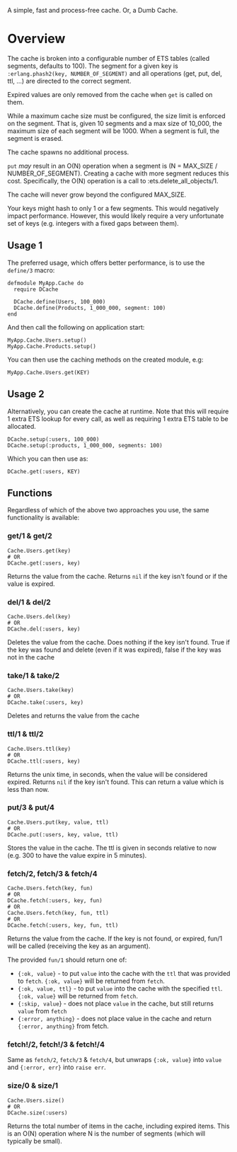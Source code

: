A simple, fast and process-free cache. Or, a Dumb Cache.

# Overview
The cache is broken into a configurable number of ETS tables (called segments, defaults to 100). The segment for a given key is `:erlang.phash2(key, NUMBER_OF_SEGMENT)` and all operations (get, put, del, ttl, ...) are directed to the correct segment.

Expired values are only removed from the cache when `get` is called on them.

While a maximum cache size must be configured, the size limit is enforced on the segment. That is, given 10 segments and a max size of 10_000, the maximum size of each segment will be 1000. When a segment is full, the segment is erased.

The cache spawns no additional process. 

`put` *may* result in an O(N) operation when a segment is (N = MAX_SIZE / NUMBER_OF_SEGMENT). Creating a cache with more segment reduces this cost. Specifically, the O(N) operation is a call to :ets.delete_all_objects/1.

The cache will never grow beyond the configured MAX_SIZE.

Your keys might hash to only 1 or a few segments. This would negatively impact performance. However, this would likely require a very unfortunate set of keys (e.g. integers with a fixed gaps between them).

## Usage 1
The preferred usage, which offers better performance, is to use the `define/3` macro:

```
defmodule MyApp.Cache do
  require DCache

  DCache.define(Users, 100_000)
  DCache.define(Products, 1_000_000, segment: 100)
end
```

And then call the following on application start:

```
MyApp.Cache.Users.setup()
MyApp.Cache.Products.setup()
```

You can then use the caching methods on the created module, e.g:

```
MyApp.Cache.Users.get(KEY)
```

## Usage 2
Alternatively, you can create the cache at runtime. Note that this will require 1 extra ETS lookup for every call, as well as requiring 1 extra ETS table to be allocated.

```
DCache.setup(:users, 100_000)
DCache.setup(:products, 1_000_000, segments: 100)
```

Which you can then use as:

```
DCache.get(:users, KEY)
```

## Functions
Regardless of which of the above two approaches you use, the same functionality is available:

### get/1 & get/2
```
Cache.Users.get(key)
# OR
DCache.get(:users, key)
```

Returns the value from the cache. Returns `nil` if the key isn't found or if the value is expired.

### del/1 & del/2
```
Cache.Users.del(key)
# OR
DCache.del(:users, key)
```

Deletes the value from the cache. Does nothing if the key isn't found. True
if the key was found and delete (even if it was expired), false if the key
was not in the cache

### take/1 & take/2
```
Cache.Users.take(key)
# OR
DCache.take(:users, key)
```

Deletes and returns the value from the cache

### ttl/1 & ttl/2
```
Cache.Users.ttl(key)
# OR
DCache.ttl(:users, key)
```

Returns the unix time, in seconds, when the value will be considered expired. Returns `nil` if the key isn't found. This can return a value which is less than now.

### put/3 & put/4
```
Cache.Users.put(key, value, ttl)
# OR
DCache.put(:users, key, value, ttl)
```

Stores the value in the cache. The ttl is given in seconds relative to now (e.g. 300 to have the value expire in 5 minutes).


### fetch/2, fetch/3 & fetch/4
```
Cache.Users.fetch(key, fun)
# OR
DCache.fetch(:users, key, fun)
# OR
Cache.Users.fetch(key, fun, ttl)
# OR
DCache.fetch(:users, key, fun, ttl)
```

Returns the value from the cache. If the key is not found, or expired, fun/1 will be called (receiving the key as an argument).

The provided `fun/1` should return one of:
* `{:ok, value}` - to put `value` into the cache with the `ttl` that was provided to `fetch`. `{:ok, value}` will be returned from `fetch`.
* `{:ok, value, ttl}` - to put `value` into the cache with the specified `ttl`.  `{:ok, value}` will be returned from `fetch`.
* `{:skip, value`} - does not place `value` in the cache, but still returns `value` from `fetch`
* `{:error, anything}` - does not place value in the cache and return `{:error, anything}` from fetch.


### fetch!/2, fetch!/3 & fetch!/4

Same as `fetch/2`, `fetch/3` & `fetch/4`, but unwraps `{:ok, value}` into `value` and `{:error, err}` into `raise err`.


### size/0 & size/1
```
Cache.Users.size()
# OR
DCache.size(:users)
```

Returns the total number of items in the cache, including expired items. This is an O(N) operation where N is the number of segments (which will typically be small).
